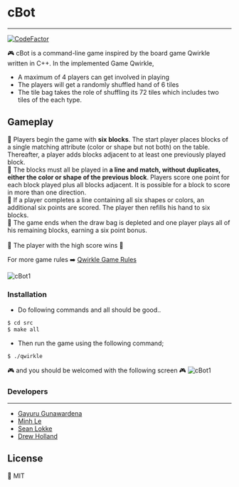 # cBot 
---
[![CodeFactor](https://www.codefactor.io/repository/github/gayuru/cbot/badge/master)](https://www.codefactor.io/repository/github/gayuru/cbot/overview/master)

:video_game: cBot is a command-line game inspired by the board game Qwirkle written in C++. 
In the implemented Game Qwirkle,
  - A maximum of 4 players can get involved in playing
  - The players will get a randomly shuffled hand of 6 tiles
  - The tile bag takes the role of shuffling its 72 tiles which includes two tiles of the each type.

## Gameplay ##

:small_orange_diamond: Players begin the game with **six blocks**. The start player places blocks of a single matching attribute (color or shape but not both) on the table. Thereafter, a player adds blocks adjacent to at least one previously played block. <br>
:small_orange_diamond: The blocks must all be played in **a line and match, without duplicates, either the color or shape of the previous block**. Players score one point for each block played plus all blocks adjacent. It is possible for a block to score in more than one direction. <br>
:small_orange_diamond: If a player completes a line containing all six shapes or colors, an additional six points are scored. The player then refills his hand to six blocks. <br>
:small_orange_diamond: The game ends when the draw bag is depleted and one player plays all of his remaining blocks, earning a six point bonus. <br>
<br>
:clap: The player with the high score wins :clap:

For more game rules :arrow_right: [Qwirkle Game Rules](https://www.ultraqwirkle.com/game-rules.php)

![cBot1](https://imgur.com/aGhju6l.png)

### Installation

- Do following commands and all should be good..

```sh 
$ cd src
$ make all
```

- Then run the game using the following command;

```sh
$ ./qwirkle
```
:video_game: and you should be welcomed with the following screen :video_game:
![cBot1](https://imgur.com/Ui7FWkT.jpg)
### Developers
---

- [Gayuru Gunawardena](https://gayurug.com)
- [Minh Le](https://github.com/rmit-s3722599-Minh-Le)
- [Sean Lokke](https://github.com/seanlokeee)
- [Drew Holland](https://github.com/drewlholland)

License
----
:key: MIT



   
